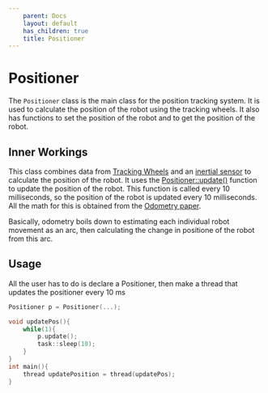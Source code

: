 ```yaml
---
    parent: Docs
    layout: default
    has_children: true
    title: Positioner
---
```

# Positioner
The `Positioner` class is the main class for the position tracking system. It is used to calculate the position of the robot using the tracking wheels. It also has functions to set the position of the robot and to get the position of the robot.

## Inner Workings
This class combines data from [Tracking Wheels](../TrackingWheel/) and an [inertial sensor](../Inertial/) to calculate the position of the robot. It uses the [Positioner::update()](../Positioner/update) function to update the position of the robot. This function is called every 10 milliseconds, so the position of the robot is updated every 10 milliseconds. All the math for this is obtained from the [Odometry paper](http://thepilons.ca/wp-content/uploads/2018/10/Tracking.pdf). 

Basically, odometry boils down to estimating each individual robot movement as an arc, then calculating the change in positione of the robot from this arc. 

## Usage
All the user has to do is declare a Positioner, then make a thread that updates the positioner every 10 ms

```cpp
Positioner p = Positioner(...);

void updatePos(){
    while(1){
        p.update();
        task::sleep(10);
    }
}
int main(){
    thread updatePosition = thread(updatePos);
}
```